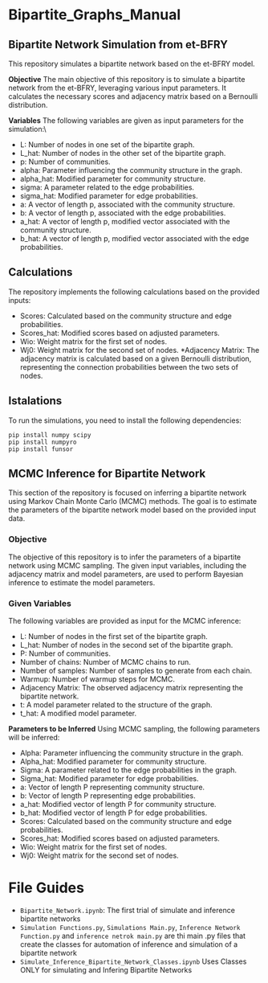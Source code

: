# Bipartite_Graphs_Manual

## Bipartite Network Simulation from et-BFRY
This repository simulates a bipartite network based on the et-BFRY model.

**Objective**
The main objective of this repository is to simulate a bipartite network from the et-BFRY, leveraging various input parameters. It calculates the necessary scores and adjacency matrix based on a Bernoulli distribution.

**Variables**
The following variables are given as input parameters for the simulation:\

* L: Number of nodes in one set of the bipartite graph.
* L_hat: Number of nodes in the other set of the bipartite graph.
* p: Number of communities.
* alpha: Parameter influencing the community structure in the graph.
* alpha_hat: Modified parameter for community structure.
* sigma: A parameter related to the edge probabilities.
* sigma_hat: Modified parameter for edge probabilities.
* a: A vector of length p, associated with the community structure.
* b: A vector of length p, associated with the edge probabilities.
* a_hat: A vector of length p, modified vector associated with the community structure.
* b_hat: A vector of length p, modified vector associated with the edge probabilities.
## Calculations
The repository implements the following calculations based on the provided inputs:

* Scores: Calculated based on the community structure and edge probabilities.
* Scores_hat: Modified scores based on adjusted parameters.
* Wio: Weight matrix for the first set of nodes.
* Wj0: Weight matrix for the second set of nodes.
*Adjacency Matrix: The adjacency matrix is calculated based on a given Bernoulli distribution, representing the connection probabilities between the two sets of nodes.
## Istalations 
To run the simulations, you need to install the following dependencies:
```
pip install numpy scipy
pip install numpyro
pip install funsor
```
## MCMC Inference for Bipartite Network
This section of the repository is focused on inferring a bipartite network using Markov Chain Monte Carlo (MCMC) methods. The goal is to estimate the parameters of the bipartite network model based on the provided input data.

### Objective
The objective of this repository is to infer the parameters of a bipartite network using MCMC sampling. The given input variables, including the adjacency matrix and model parameters, are used to perform Bayesian inference to estimate the model parameters.

### Given Variables
The following variables are provided as input for the MCMC inference:

* L: Number of nodes in the first set of the bipartite graph.
* L_hat: Number of nodes in the second set of the bipartite graph.
* P: Number of communities.
* Number of chains: Number of MCMC chains to run.
* Number of samples: Number of samples to generate from each chain.
* Warmup: Number of warmup steps for MCMC.
* Adjacency Matrix: The observed adjacency matrix representing the bipartite network.
* t: A model parameter related to the structure of the graph.
* t_hat: A modified model parameter.


**Parameters to be Inferred**
Using MCMC sampling, the following parameters will be inferred:

* Alpha: Parameter influencing the community structure in the graph.
* Alpha_hat: Modified parameter for community structure.
* Sigma: A parameter related to the edge probabilities in the graph.
* Sigma_hat: Modified parameter for edge probabilities.
* a: Vector of length P representing community structure.
* b: Vector of length P representing edge probabilities.
* a_hat: Modified vector of length P for community structure.
* b_hat: Modified vector of length P for edge probabilities.
* Scores: Calculated based on the community structure and edge probabilities.
* Scores_hat: Modified scores based on adjusted parameters.
* Wio: Weight matrix for the first set of nodes.
* Wj0: Weight matrix for the second set of nodes.

# File Guides
* ```Bipartite_Network.ipynb```: The first trial of simulate and inference bipartite networks
* ```Simulation Functions.py```, ```Simulations Main.py```, ```Inference Network Function.py``` and ```inference netrok main.py``` are thi main .py files that create the classes for automation of inference and simulation of a bipartite network
* ```Simulate_Inference_Bipartite_Network_Classes.ipynb``` Uses Classes ONLY for simulating and Infering Bipartite Networks
  
